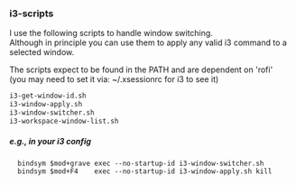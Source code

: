 ### i3-scripts

I use the following scripts to handle window switching. \
Although in principle you can use them to apply any valid i3 command to a selected window.

The scripts expect to be found in the PATH and are dependent on 'rofi' \
(you may need to set it via: ~/.xsessionrc for i3 to see it)

```bash
i3-get-window-id.sh
i3-window-apply.sh
i3-window-switcher.sh
i3-workspace-window-list.sh
```

##### e.g., in your i3 config
```
  bindsym $mod+grave exec --no-startup-id i3-window-switcher.sh
  bindsym $mod+F4    exec --no-startup-id i3-window-apply.sh kill
```
